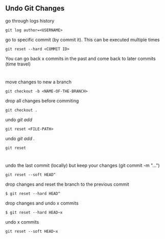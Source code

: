 ## Undo Git Changes

go through logs history 

```git log author=<USERNAME>```

go to specific commit (by commit it). This can be executed multiple times

```git reset --hard <COMMIT ID>```

You can go back x commits in the past and come back to later commits (time travel)

#

move changes to new a branch

```git checkout -b <NAME-OF-THE-BRANCH>```

drop all changes before commiting

```git checkout .```

undo *git add <FILE-PATH>*

```git reset <FILE-PATH>```

undo *git add .*

```git reset```

#

undo the last commit (locally) but keep your changes (git commit -m "...")

```git reset --soft HEAD^```

drop changes and reset the branch to the previous commit

```$ git reset --hard HEAD^```
  
drop changes and undo x commits

```$ git reset --hard HEAD~x```

undo x commits

```git reset --soft HEAD~x```
 
